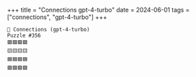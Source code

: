 +++
title = "Connections gpt-4-turbo"
date = 2024-06-01
tags = ["connections", "gpt-4-turbo"]
+++

```text
🤖 Connections (gpt-4-turbo) 
Puzzle #356
🟩🟩🟩🟩
🟨🟨🟨🟨
🟦🟦🟦🟦
🟪🟪🟪🟪
```
